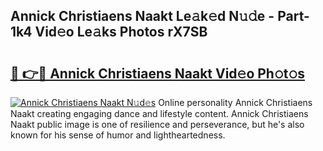 ## Annick Christiaens Naakt Le𝚊k𝚎d N𝚞𝚍e - Part-1k4 Vid𝚎o Le𝚊ks Photos rX7SB

# <h2><a href="http://fb42dr7.evod.top/?m=Annick+Christiaens+Naakt">🔗 👉🔴 Annick Christiaens Naakt Vid𝚎o Ph𝚘t𝚘s</a></h2>

[![Annick Christiaens Naakt N𝚞d𝚎s](https://i.imgur.com/8V9OHl7.gif)](http://fb42dr7.evod.top/?m=Annick+Christiaens+Naakt)
Online personality Annick Christiaens Naakt creating engaging dance and lifestyle content. Annick Christiaens Naakt public image is one of resilience and perseverance, but he's also known for his sense of humor and lightheartedness. 
